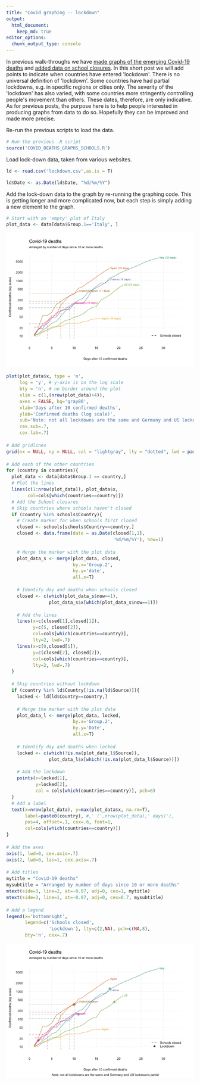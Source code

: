 ```yaml
---
title: "Covid graphing -- lockdown"
output: 
  html_document:
    keep_md: true 
editor_options: 
  chunk_output_type: console
---
```




In previous walk-throughs we have [made graphs of the emerging Covid-19 deaths](https://calumdavey.github.io/Covid-Deaths/) and [added data on school closures](https://calumdavey.github.io/Covid-Deaths-schools/). 
In this short post we will add points to indicate when countries have entered 'lockdown'.
There is no universal definition of 'lockdown'.
Some countries have had partial lockdowns, e.g. in specific regions or cities only.
The severity of the 'lockdown' has also varied, with some countries more stringently controlling people's movement than others.
These dates, therefore, are only indicative.
As for previous posts, the purpose here is to help people interested in producing graphs from data to do so. 
Hopefully they can be improved and made more precise. 

Re-run the previous scripts to load the data.  


```r
# Run the previous .R script 
source('COVID_DEATHS_GRAPHS_SCHOOLS.R')
```

Load lock-down data, taken from various websites.


```r
ld <- read.csv('lockdown.csv',as.is = T)
```

```r
ld$Date <- as.Date(ld$Date, "%d/%m/%Y")
```

Add the lock-down data to the graph by re-running the graphing code.
This is getting longer and more complicated now, but each step is simply adding a new element to the graph.


```r
# Start with an 'empty' plot of Italy 
plot_data <- data[data$Group.1=='Italy', ]
```

![](GraphsWalkthrough3_files/figure-html/unnamed-chunk-1-1.png)<!-- -->

```r
plot(plot_data$x, type = 'n', 
     log = 'y', # y-axis is on the log scale 
     bty = 'n', # no border around the plot 
     xlim = c(1,(nrow(plot_data)+4)),
     axes = FALSE, bg='gray80',
     xlab='Days after 10 confirmed deaths',
     ylab='Confirmed deaths (log scale)',
     sub='Note: not all lockdowns are the same and Germany and US lockdowns partial',
     cex.sub=.7,
     cex.lab=.7)

# Add gridlines 
grid(nx = NULL, ny = NULL, col = "lightgray", lty = "dotted", lwd = par("lwd"), equilogs = F)

# Add each of the other countries 
for (country in countries){
  plot_data <- data[data$Group.1 == country,]
  # Plot the lines 
  lines(c(1:nrow(plot_data)), plot_data$x, 
        col=cols[which(countries==country)])
  # Add the School closures
  # Skip countries where schools haven't closed 
  if (country %in% schools$Country){
    # Create marker for when schools first closed
    closed <- schools[schools$Country==country,]
    closed <- data.frame(date = as.Date(closed[1,1],
                                        '%d/%m/%Y'), now=1)
    
    # Merge the marker with the plot data 
    plot_data_s <- merge(plot_data, closed,
                         by.x='Group.2',
                         by.y='date',
                         all.x=T)
    
    # Identify day and deaths when schools closed
    closed <- c(which(plot_data_s$now==1),
                plot_data_s$x[which(plot_data_s$now==1)])
    
    # Add the lines 
    lines(x=c(closed[1],closed[1]),
          y=c(5, closed[2]),
          col=cols[which(countries==country)],
          lty=2, lwd=.7)
    lines(x=c(0,closed[1]),
          y=c(closed[2], closed[2]),
          col=cols[which(countries==country)],
          lty=2, lwd=.7)
  }
  
  # Skip countries without lockdown 
  if (country %in% ld$Country[!is.na(ld$Source)]){
    locked <- ld[ld$Country==country,]
    
    # Merge the marker with the plot data 
    plot_data_l <- merge(plot_data, locked,
                         by.x='Group.2',
                         by.y='Date',
                         all.x=T)
    
    # Identify day and deaths when locked
    locked <- c(which(!is.na(plot_data_l$Source)),
                plot_data_l$x[which(!is.na(plot_data_l$Source))])
    
    # Add the lockdown 
    points(x=locked[1],
           y=locked[2], 
           col = cols[which(countries==country)], pch=8)
  }
  # Add a label
  text(x=nrow(plot_data), y=max(plot_data$x, na.rm=T),
       label=paste0(country), #,' (',nrow(plot_data),' days)'), 
       pos=4, offset=.1, cex=.6, font=1,
       col=cols[which(countries==country)])
}

# Add the axes 
axis(1, lwd=0, cex.axis=.7)
axis(2, lwd=0, las=1, cex.axis=.7)

# Add titles
mytitle = "Covid-19 deaths"
mysubtitle = "Arranged by number of days since 10 or more deaths"
mtext(side=3, line=2, at=-0.07, adj=0, cex=1, mytitle)
mtext(side=3, line=1, at=-0.07, adj=0, cex=0.7, mysubtitle)

# Add a legend 
legend(x='bottomright', 
       legend=c('Schools closed',
                'Lockdown'), lty=c(2,NA), pch=c(NA,8),
       bty='n', cex=.7)
```

![](GraphsWalkthrough3_files/figure-html/unnamed-chunk-1-2.png)<!-- -->

